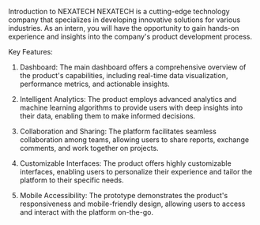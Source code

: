 Introduction to NEXATECH
NEXATECH is a cutting-edge technology company that specializes in developing innovative solutions for various industries. As an intern, you will have the opportunity to gain hands-on experience and insights into the company's product development process.

Key Features:

1. Dashboard: The main dashboard offers a comprehensive overview of the product's capabilities, including real-time data visualization, performance metrics, and actionable insights.

2. Intelligent Analytics: The product employs advanced analytics and machine learning algorithms to provide users with deep insights into their data, enabling them to make informed decisions.

3. Collaboration and Sharing: The platform facilitates seamless collaboration among teams, allowing users to share reports, exchange comments, and work together on projects.

4. Customizable Interfaces: The product offers highly customizable interfaces, enabling users to personalize their experience and tailor the platform to their specific needs.

5. Mobile Accessibility: The prototype demonstrates the product's responsiveness and mobile-friendly design, allowing users to access and interact with the platform on-the-go.
